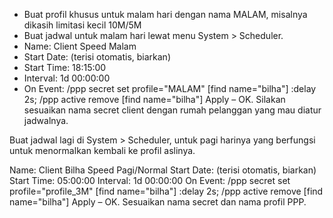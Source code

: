 - Buat profil khusus untuk malam hari dengan nama MALAM, misalnya dikasih limitasi kecil 10M/5M
- Buat jadwal untuk malam hari lewat menu System > Scheduler.
- Name: Client Speed Malam
- Start Date: (terisi otomatis, biarkan)
- Start Time: 18:15:00
- Interval: 1d 00:00:00
- On Event:
/ppp secret set profile="MALAM" [find name="bilha"]
:delay 2s;
/ppp active remove [find name="bilha"]
Apply – OK.
Silakan sesuaikan nama secret client dengan rumah pelanggan yang mau diatur jadwalnya.


Buat jadwal lagi di System > Scheduler, untuk pagi harinya yang berfungsi untuk menormalkan kembali ke profil aslinya.

Name: Client Bilha Speed Pagi/Normal
Start Date: (terisi otomatis, biarkan)
Start Time: 05:00:00
Interval: 1d 00:00:00
On Event:
/ppp secret set profile="profile_3M" [find name="bilha"]
:delay 2s;
/ppp active remove [find name="bilha"]
Apply – OK.
Sesuaikan nama secret dan nama profil PPP.
